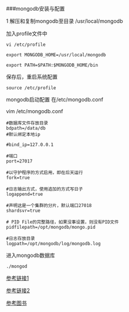###mongodb安装与配置

1 解压和复制mongodb至目录 /usr/local/mongodb


加入profile文件中

```
vi /etc/profile

export MONGODB_HOME=/usr/local/mongodb

export PATH=$PATH:$MONGODB_HOME/bin

```

保存后，重启系统配置

```
source /etc/profile
```

mongodb启动配置 在/etc/mongodb.conf

vim /etc/mongodb.conf

```
#数据库文件存放目录
bdpath=/data/db 
#默认绑定本地ip  

#bind_ip=127.0.0.1  

#端口
port=27017

#以守护程序的方式启用，即在后天运行
fork=true  

#日志输出方式，使用追加的方式写日子
logappend=true

#声明这是一个集群的分片，默认端口27018
shardsvr=true

# PID File的完整路径，如果没事设置，则没有PID文件
pidfilepath=/opt/mongodb/mongo.pid

#日志存放目录
logpath=/opt/mongodb/log/mongodb.log

```

进入mongodb数据库

	./mongod
	


[参考链接1](http://www.linuxidc.com/Linux/2016-07/133413.htm)

[参考链接2](https://www.jianshu.com/p/4b49484fdfd4)

[参考图书](http://www.linuxidc.com/Linux/2012-07/66735.htm)